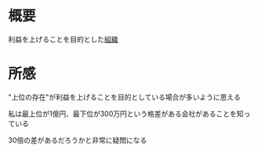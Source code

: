 # 概要
利益を上げることを目的とした[組織](organization.md)

# 所感
"上位の存在"が利益を上げることを目的としている場合が多いように思える

私は最上位が1億円、最下位が300万円という格差がある会社があることを知っている

30倍の差があるだろうかと非常に疑問になる
